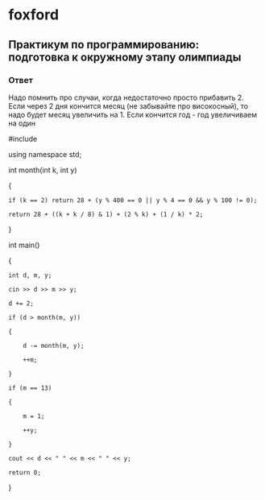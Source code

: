 # foxford
## Практикум по программированию: подготовка к окружному этапу олимпиады ##
### Ответ ###
Надо помнить про случаи, когда недостаточно просто прибавить 2. Если через 2 дня кончится месяц (не забывайте про високосный), то надо будет месяц увеличить на 1. Если кончится год - год увеличиваем на один

#include <iostream>

 

using namespace std;

 

int month(int k, int y)

{

    if (k == 2) return 28 + (y % 400 == 0 || y % 4 == 0 && y % 100 != 0);

    return 28 + ((k + k / 8) & 1) + (2 % k) + (1 / k) * 2;

}

 

int main()

{

    int d, m, y;

    cin >> d >> m >> y;

    d += 2;

    if (d > month(m, y))

    {

        d -= month(m, y);

        ++m;

    }

    if (m == 13)

    {

        m = 1;

        ++y;

    }

    cout << d << " " << m << " " << y;

    return 0;

}

 